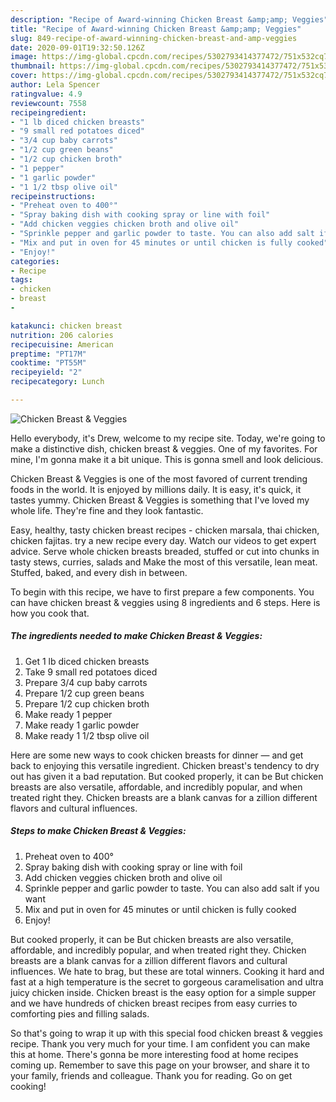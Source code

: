 ```yaml
---
description: "Recipe of Award-winning Chicken Breast &amp;amp; Veggies"
title: "Recipe of Award-winning Chicken Breast &amp;amp; Veggies"
slug: 849-recipe-of-award-winning-chicken-breast-and-amp-veggies
date: 2020-09-01T19:32:50.126Z
image: https://img-global.cpcdn.com/recipes/5302793414377472/751x532cq70/chicken-breast-veggies-recipe-main-photo.jpg
thumbnail: https://img-global.cpcdn.com/recipes/5302793414377472/751x532cq70/chicken-breast-veggies-recipe-main-photo.jpg
cover: https://img-global.cpcdn.com/recipes/5302793414377472/751x532cq70/chicken-breast-veggies-recipe-main-photo.jpg
author: Lela Spencer
ratingvalue: 4.9
reviewcount: 7558
recipeingredient:
- "1 lb diced chicken breasts"
- "9 small red potatoes diced"
- "3/4 cup baby carrots"
- "1/2 cup green beans"
- "1/2 cup chicken broth"
- "1 pepper"
- "1 garlic powder"
- "1 1/2 tbsp olive oil"
recipeinstructions:
- "Preheat oven to 400°"
- "Spray baking dish with cooking spray or line with foil"
- "Add chicken veggies chicken broth and olive oil"
- "Sprinkle pepper and garlic powder to taste. You can also add salt if you want"
- "Mix and put in oven for 45 minutes or until chicken is fully cooked"
- "Enjoy!"
categories:
- Recipe
tags:
- chicken
- breast
- 

katakunci: chicken breast  
nutrition: 206 calories
recipecuisine: American
preptime: "PT17M"
cooktime: "PT55M"
recipeyield: "2"
recipecategory: Lunch

---
```



![Chicken Breast &amp; Veggies](https://img-global.cpcdn.com/recipes/5302793414377472/751x532cq70/chicken-breast-veggies-recipe-main-photo.jpg)

Hello everybody, it's Drew, welcome to my recipe site. Today, we're going to make a distinctive dish, chicken breast &amp; veggies. One of my favorites. For mine, I'm gonna make it a bit unique. This is gonna smell and look delicious.

Chicken Breast &amp; Veggies is one of the most favored of current trending foods in the world. It is enjoyed by millions daily. It is easy, it's quick, it tastes yummy. Chicken Breast &amp; Veggies is something that I've loved my whole life. They're fine and they look fantastic.

Easy, healthy, tasty chicken breast recipes - chicken marsala, thai chicken, chicken fajitas. try a new recipe every day. Watch our videos to get expert advice. Serve whole chicken breasts breaded, stuffed or cut into chunks in tasty stews, curries, salads and Make the most of this versatile, lean meat. Stuffed, baked, and every dish in between.


To begin with this recipe, we have to first prepare a few components. You can have chicken breast &amp; veggies using 8 ingredients and 6 steps. Here is how you cook that.

<!--inarticleads1-->

##### The ingredients needed to make Chicken Breast &amp; Veggies:

1. Get 1 lb diced chicken breasts
1. Take 9 small red potatoes diced
1. Prepare 3/4 cup baby carrots
1. Prepare 1/2 cup green beans
1. Prepare 1/2 cup chicken broth
1. Make ready 1 pepper
1. Make ready 1 garlic powder
1. Make ready 1 1/2 tbsp olive oil


Here are some new ways to cook chicken breasts for dinner — and get back to enjoying this versatile ingredient. Chicken breast&#39;s tendency to dry out has given it a bad reputation. But cooked properly, it can be But chicken breasts are also versatile, affordable, and incredibly popular, and when treated right they. Chicken breasts are a blank canvas for a zillion different flavors and cultural influences. 

<!--inarticleads2-->

##### Steps to make Chicken Breast &amp; Veggies:

1. Preheat oven to 400°
1. Spray baking dish with cooking spray or line with foil
1. Add chicken veggies chicken broth and olive oil
1. Sprinkle pepper and garlic powder to taste. You can also add salt if you want
1. Mix and put in oven for 45 minutes or until chicken is fully cooked
1. Enjoy!


But cooked properly, it can be But chicken breasts are also versatile, affordable, and incredibly popular, and when treated right they. Chicken breasts are a blank canvas for a zillion different flavors and cultural influences. We hate to brag, but these are total winners. Cooking it hard and fast at a high temperature is the secret to gorgeous caramelisation and ultra juicy chicken inside. Chicken breast is the easy option for a simple supper and we have hundreds of chicken breast recipes from easy curries to comforting pies and filling salads. 

So that's going to wrap it up with this special food chicken breast &amp; veggies recipe. Thank you very much for your time. I am confident you can make this at home. There's gonna be more interesting food at home recipes coming up. Remember to save this page on your browser, and share it to your family, friends and colleague. Thank you for reading. Go on get cooking!
